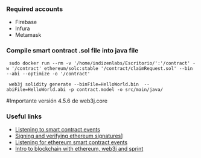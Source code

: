 ### Required accounts
- Firebase
- Infura
- Metamask

### Compile smart contract .sol file into java file

     sudo docker run --rm -v '/home/indizenlabs/Escritorio/':'/contract' -w '/contract' ethereum/solc:stable '/contract/claimRequest.sol' --bin --abi --optimize -o '/contract'
     
     web3j solidity generate --binFile=HelloWorld.bin  --abiFile=HelloWorld.abi -p contract.model -o src/main/java/
     
 #Importante versión 4.5.6 de web3j.core
 
 ### Useful links
 
 - [Listening to smart contract events](https://medium.com/iobuilders/listen-smart-contract-events-is-easy-as-a-pie-5780e66eab8a)
 - [Signing and verifying ethereum signatures](https://dzone.com/articles/signing-and-verifying-ethereum-signatures)]
 - [Listening for ethereum smart contract events](https://kauri.io/listening-for-ethereum-smart-contract-events-in-java/760f495423db42f988d17b8c145b0874/a)
 - [Intro to blockchain with ethereum, web3j and sprint](https://piotrminkowski.com/2018/07/25/intro-to-blockchain-with-ethereum-web3j-and-spring-boot-smart-contracts/)